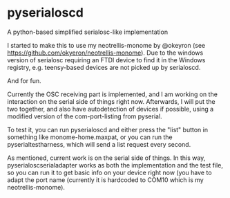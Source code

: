 # pyserialoscd
A python-based simplified serialosc-like implementation

I started to make this to use my neotrellis-monome by @okeyron (see https://github.com/okyeron/neotrellis-monome). Due to the windows version of serialosc requiring an FTDI device to find it in the Windows registry, e.g. teensy-based devices are not picked up by serialoscd. 

And for fun.

Currently the OSC receiving part is implemented, and I am working on the interaction on the serial side of things right now. Afterwards, I will put the two together, and also have autodetection of devices if possible, using a modified version of the com-port-listing from pyserial.

To test it, you can run pyserialoscd and either press the "list" button in something like monome-home.maxpat, or you can run the pyserialtestharness, which will send a list request every second.

As mentioned, current work is on the serial side of things. In this way, pyserialoscserialadapter works as both the implementation and the test file, so you can run it to get basic info on your device right now (you have to adapt the port name (currently it is hardcoded to COM10 which is my neotrellis-monome).
